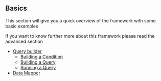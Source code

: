 ## Basics
This section will give you a quick overview of the framework with some basic examples 

If you want to know further more about this framework please read the advanced section 

* [Query builder](QB/README.md)
  * [Building a Condition](QB/CONDITION.md)
  * [Building a Query](QB/QUERY.md)
  * [Running a Query](QB/RUN.md)
* [Data Mapper](DAO.md)
